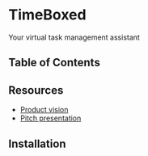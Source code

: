 # TimeBoxed
Your virtual task management assistant

## Table of Contents

## Resources
- [Product vision](https://docs.google.com/document/d/1-rJSuYyiyc8uJV-nX6kWqIudxJcLD56XX_fON_p-CwY/edit?ts=5b444bf3#)
- [Pitch presentation](https://docs.google.com/presentation/d/1pTBIq88aiLtiGUGYgnEgVBo_4Rb6qR74uAIsOgVJH5c/edit?usp=sharing)

## Installation
